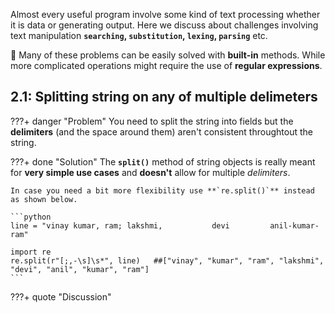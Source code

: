 
Almost every useful program involve some kind of text processing
whether it is data or generating output. 
Here we discuss about challenges involving text manipulation **`searching`, `substitution`,
`lexing`, `parsing`** etc.

:rotating_light: Many of these problems can be easily solved with **built-in** methods.
While more complicated operations might require the use of **regular expressions**.

## 2.1: Splitting string on any of multiple delimeters

???+ danger "Problem"
    You need to split the string into fields but the **delimiters**
    (and the space around them) aren't consistent throughtout the string.

???+ done "Solution"
    The **`split()`** method of string objects is really meant for **very simple use cases**
    and **doesn't** allow for multiple _delimiters_. 

    In case you need a bit more flexibility use **`re.split()`** instead as shown below.

    ```python
    line = "vinay kumar, ram; lakshmi,           devi         anil-kumar-ram"

    import re
    re.split(r"[;,-\s]\s*", line)   ##["vinay", "kumar", "ram", "lakshmi", "devi", "anil", "kumar", "ram"]
    ```

???+ quote "Discussion"
    

<!-- ######################################################################################################### -->

